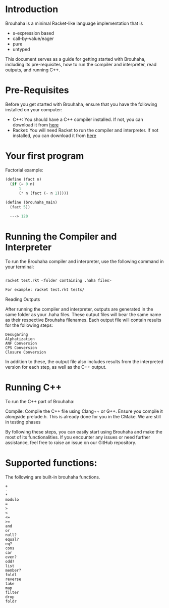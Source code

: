 # Introduction

Brouhaha is a minimal Racket-like language implementation that is 
* s-expression based
* call-by-value/eager
* pure
* untyped

This document serves as a guide for getting started with Brouhaha, including its pre-requisites, how to run the compiler and interpreter, read outputs, and running C++.
# Pre-Requisites

Before you get started with Brouhaha, ensure that you have the following installed on your computer:

* C++: You should have a C++ compiler installed. If not, you can download it from [here](https://clang.llvm.org/)
* Racket: You will need Racket to run the compiler and interpreter. If not installed, you can download it from [here](https://racket-lang.org)

# Your first program
Factorial example:
```scheme
(define (fact n)
  (if (= 0 n)
      1
      (* n (fact (- n 1)))))

(define (brouhaha_main)
  (fact 5))

  ---> 120
```

# Running the Compiler and Interpreter

To run the Brouhaha compiler and interpreter, use the following command in your terminal:

```bash

racket test.rkt <folder containing .haha files>

For example: racket test.rkt tests/
```
Reading Outputs

After running the compiler and interpreter, outputs are generated in the same folder as your .haha files. These output files will bear the same name as their respective Brouhaha filenames. Each output file will contain results for the following steps:

    Desugaring
    Alphatization
    ANF Conversion
    CPS Conversion
    Closure Conversion

In addition to these, the output file also includes results from the interpreted version for each step, as well as the C++ output.
# Running C++

To run the C++ part of Brouhaha:

Compile: Compile the C++ file using Clang++ or G++. Ensure you compile it alongside prelude.h. This is already done for you in the CMake. We are still in testing phases 


By following these steps, you can easily start using Brouhaha and make the most of its functionalities. If you encounter any issues or need further assistance, feel free to raise an issue on our GitHub repository.


# Supported functions:

The following are built-in brouhaha functions.
```
+ 
- 
* 
modulo 
= 
> 
< 
<= 
>= 
and
or
null? 
equal? 
eq? 
cons  
car
even?
odd?
list
member?
foldl
reverse
take
map
filter
drop
foldr
```

